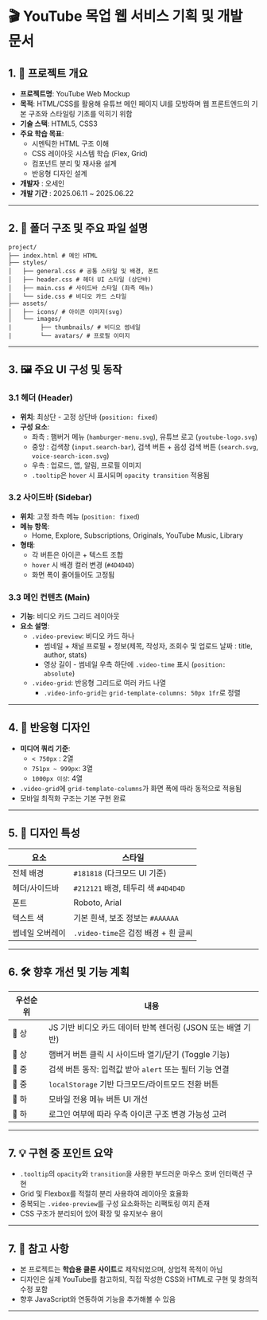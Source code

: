 # 🎬 YouTube 목업 웹 서비스 기획 및 개발 문서

## 1. 🎯 프로젝트 개요

- **프로젝트명**: YouTube Web Mockup
- **목적**: HTML/CSS를 활용해 유튜브 메인 페이지 UI를 모방하며 웹 프론트엔드의 기본 구조와 스타일링 기초를 익히기 위함
- **기술 스택**: HTML5, CSS3
- **주요 학습 목표**:
  - 시멘틱한 HTML 구조 이해
  - CSS 레이아웃 시스템 학습 (Flex, Grid)
  - 컴포넌트 분리 및 재사용 설계
  - 반응형 디자인 설계
- **개발자** : 오세인 
- **개발 기간** : 2025.06.11 ~ 2025.06.22 

---

## 2. 🧱 폴더 구조 및 주요 파일 설명

```
project/
├── index.html # 메인 HTML
├── styles/
│   ├── general.css # 공통 스타일 및 배경, 폰트
│   ├── header.css # 헤더 UI 스타일 (상단바)
│   ├── main.css # 사이드바 스타일 (좌측 메뉴)
│   └── side.css # 비디오 카드 스타일
├── assets/
│   ├── icons/ # 아이콘 이미지(svg)
│   └── images/
|        ├── thumbnails/ # 비디오 썸네일
|        └── avatars/ # 프로필 이미지
```

---

## 3. 🖼️ 주요 UI 구성 및 동작

### 3.1 헤더 (Header)
- **위치**: 최상단 - 고정 상단바 (`position: fixed`)
- **구성 요소**:
  - 좌측 : 햄버거 메뉴 (`hamburger-menu.svg`), 유튜브 로고 (`youtube-logo.svg`)
  - 중앙 : 검색창 (`input.search-bar`), 검색 버튼 + 음성 검색 버튼 (`search.svg`, `voice-search-icon.svg`)
  - 우측 : 업로드, 앱, 알림, 프로필 이미지
  - `.tooltip`은 `hover` 시 표시되며 `opacity transition` 적용됨

### 3.2 사이드바 (Sidebar)
- **위치**: 고정 좌측 메뉴 (`position: fixed`)
- **메뉴 항목**:
  - Home, Explore, Subscriptions, Originals, YouTube Music, Library
- **형태**: 
  - 각 버튼은 아이콘 + 텍스트 조합
  - `hover` 시 배경 컬러 변경 (`#4D4D4D`)
  - 화면 폭이 줄어들어도 고정됨

### 3.3 메인 컨텐츠 (Main)
- **기능**: 비디오 카드 그리드 레이아웃
- **요소 설명**:
  - `.video-preview`: 비디오 카드 하나
    - 썸네일 + 채널 프로필 + 정보(제목, 작성자, 조회수 및 업로드 날짜 : title, author, stats)
    - 영상 길이 - 썸네일 우측 하단에 `.video-time` 표시 (`position: absolute`)
  - `.video-grid`: 반응형 그리드로 여러 카드 나열
    - `.video-info-grid`는 `grid-template-columns: 50px 1fr`로 정렬

---

## 4. 📱 반응형 디자인
- **미디어 쿼리 기준**:
  - `< 750px` : 2열
  - `751px ~ 999px`: 3열
  - `1000px 이상`: 4열
- `.video-grid`에 `grid-template-columns`가 화면 폭에 따라 동적으로 적용됨
- 모바일 최적화 구조는 기본 구현 완료

---

## 5. 🎨 디자인 특성

| 요소 | 스타일 |
|------|--------|
| 전체 배경 | `#181818` (다크모드 UI 기준) |
| 헤더/사이드바 | `#212121` 배경, 테두리 색 `#4D4D4D` |
| 폰트 | Roboto, Arial |
| 텍스트 색 | 기본 흰색, 보조 정보는 `#AAAAAA` |
| 썸네일 오버레이 | `.video-time`은 검정 배경 + 흰 글씨 |

---

## 6. 🛠️ 향후 개선 및 기능 계획

| 우선순위 | 내용 |
|----------|------|
| 🔹 상 | JS 기반 비디오 카드 데이터 반복 렌더링 (JSON 또는 배열 기반) |
| 🔹 상 | 햄버거 버튼 클릭 시 사이드바 열기/닫기 (Toggle 기능) |
| 🔸 중 | 검색 버튼 동작: 입력값 받아 `alert` 또는 필터 기능 연결 |
| 🔸 중 | `localStorage` 기반 다크모드/라이트모드 전환 버튼 |
| 🔸 하 | 모바일 전용 메뉴 버튼 UI 개선 |
| 🔸 하 | 로그인 여부에 따라 우측 아이콘 구조 변경 가능성 고려 |

---

## 7. 💡 구현 중 포인트 요약

- `.tooltip`의 `opacity`와 `transition`을 사용한 부드러운 마우스 호버 인터랙션 구현
- Grid 및 Flexbox를 적절히 분리 사용하여 레이아웃 효율화
- 중복되는 `.video-preview`를 구성 요소화하는 리팩토링 여지 존재
- CSS 구조가 분리되어 있어 확장 및 유지보수 용이

---

## 7. 📎 참고 사항
- 본 프로젝트는 **학습용 클론 사이트**로 제작되었으며, 상업적 목적이 아님
- 디자인은 실제 YouTube를 참고하되, 직접 작성한 CSS와 HTML로 구현 및 창의적 수정 포함
- 향후 JavaScript와 연동하여 기능을 추가해볼 수 있음

---
